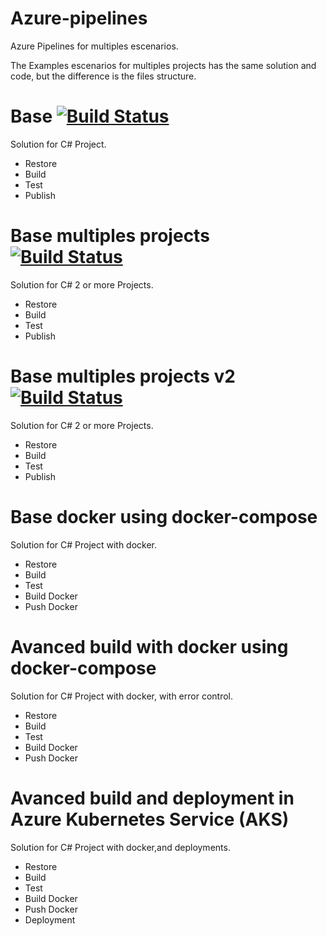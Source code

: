 # Azure-pipelines
Azure Pipelines for multiples escenarios.

The Examples escenarios for multiples projects has the same solution and code, but the difference is the files structure.


# Base [![Build Status](https://dev.azure.com/wistercorp/azure-pipelines/_apis/build/status/BasePipeline?branchName=develop)](https://dev.azure.com/wistercorp/azure-pipelines/_build/latest?definitionId=45&branchName=develop)

Solution for C# Project.

 - Restore
 - Build
 - Test
 - Publish

# Base multiples projects [![Build Status](https://dev.azure.com/wistercorp/azure-pipelines/_apis/build/status/BasePipelineMultiplePro?branchName=develop)](https://dev.azure.com/wistercorp/azure-pipelines/_build/latest?definitionId=46&branchName=develop)
Solution for C# 2 or more Projects.

 - Restore
 - Build
 - Test
 - Publish

# Base multiples projects v2  [![Build Status](https://dev.azure.com/wistercorp/azure-pipelines/_apis/build/status/BasePipelineMultipleProV2?branchName=develop)](https://dev.azure.com/wistercorp/azure-pipelines/_build/latest?definitionId=47&branchName=develop)
Solution for C# 2 or more Projects.

 - Restore
 - Build
 - Test
 - Publish


# Base docker using docker-compose
Solution for C# Project with docker.

 - Restore
 - Build
 - Test
 - Build Docker
 - Push Docker


# Avanced build with docker using docker-compose

Solution for C# Project with docker, with error control.

 - Restore
 - Build
 - Test
 - Build Docker
 - Push Docker


# Avanced build and deployment in Azure Kubernetes Service (AKS)

Solution for C# Project with docker,and deployments.

 - Restore
 - Build
 - Test
 - Build Docker
 - Push Docker
 - Deployment
